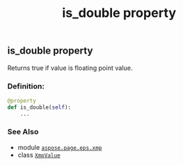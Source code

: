 ﻿---
title: is_double property
second_title: Aspose.Page for Python via .NET API References
description: 
type: docs
weight: 120
url: /python-net/aspose.page.eps.xmp/xmpvalue/is_double/
is_root: false
---

## is_double property


Returns true if value is floating point value.
### Definition:
```python
@property
def is_double(self):
    ...
```

### See Also
* module [`aspose.page.eps.xmp`](../../)
* class [`XmpValue`](/page/python-net/aspose.page.eps.xmp/xmpvalue)
